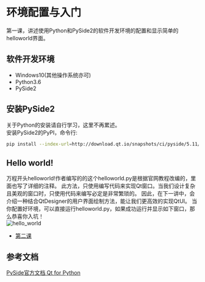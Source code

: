 # 环境配置与入门   
第一课，讲述使用Python和PySide2的软件开发环境的配置和显示简单的helloworld界面。
## 软件开发环境  
* Windows10(其他操作系统亦可)
* Python3.6  
* PySide2
## 安装PySide2  
关于Python的安装请自行学习，这里不再累述。  
安装PySide2的PyPI，命令行:  
```bash
pip install --index-url=http://download.qt.io/snapshots/ci/pyside/5.11/latest/ pyside2 --trusted-host download.qt.io
```   
## Hello world!  
万程开头helloworld!作者编写的的这个helloworld.py是根据官网教程改编的，里面也写了详细的注释。
此方法，只使用编写代码来实现Qt窗口。当我们设计复杂且美观的窗口时，只使用代码来编写必定是非常繁琐的。
因此，在下一讲中，会介绍一种结合QtDesigner的用户界面绘制方法，能让我们更高效的实现QtUI。
当你配置好环境，可以直接运行helloworld.py，如果成功运行并显示如下窗口，那么恭喜你入坑！  
![hello_world](../../../../pyside2-master/Addition/Lesson1.png)  
* [第二课](../Lesson_2.使用QtDesigner/README.md)  
## 参考文档   
[PySide官方文档 Qt for Python](https://doc-snapshots.qt.io/qtforpython/index.html )